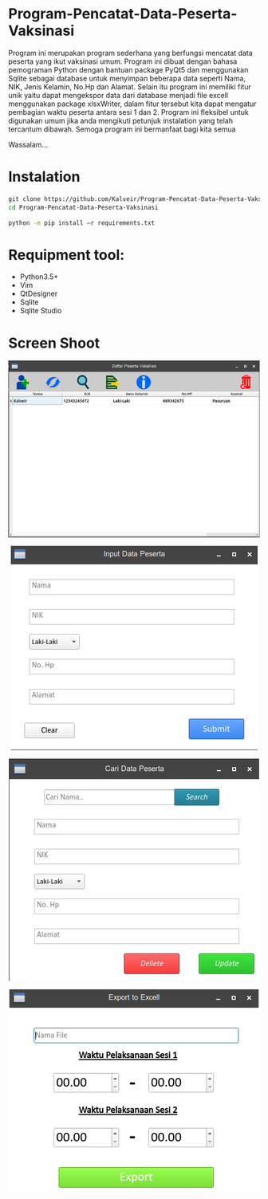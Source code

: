 # Program-Pencatat-Data-Peserta-Vaksinasi
Program ini merupakan program sederhana yang‭ ‬berfungsi mencatat data peserta yang ikut vaksinasi umum.‭ ‬Program ini dibuat dengan bahasa pemograman‭ ‬Python dengan bantuan package‭ ‬PyQt5‭ ‬dan menggunakan‭ ‬Sqlite‭ ‬sebagai database untuk menyimpan beberapa data seperti Nama,‭ ‬NIK,‭ ‬Jenis Kelamin,‭ ‬No.Hp dan Alamat.‭ ‬Selain itu program ini memiliki fitur unik yaitu dapat mengekspor data dari database menjadi file excell menggunakan package‭ ‬xlsxWriter,‭ ‬dalam fitur tersebut kita dapat mengatur pembagian waktu peserta antara sesi‭ ‬1‭ ‬dan‭ ‬2.‭ ‬Program ini fleksibel untuk digunakan umum jika anda mengikuti petunjuk‭ ‬instalation‭ ‬yang telah tercantum dibawah.‭ ‬Semoga program ini bermanfaat‭ ‬bagi kita semua

Wassalam...

# Instalation
```sh
git‭ ‬clone‭ ‬https://github.com/Kalveir/Program-Pencatat-Data-Peserta-Vaksinasi.git
cd Program-Pencatat-Data-Peserta-Vaksinasi
```
```sh
python -m pip install‭ ‬–r‭ ‬requirements.txt
```
# Requipment tool:
- Python3.5+
- Vim
- QtDesigner
- Sqlite
- Sqlite Studio

# Screen Shoot
<p align = "center">
  <img src= "https://github.com/Kalveir/Program-Pencatat-Data-Peserta-Vaksinasi/blob/master/screenshoot/Tabel.jpg">
</p>
<p align = "center">
  <img src= "https://github.com/Kalveir/Program-Pencatat-Data-Peserta-Vaksinasi/blob/master/screenshoot/input.jpg">
</p>
<p align = "center">
  <img src= "https://github.com/Kalveir/Program-Pencatat-Data-Peserta-Vaksinasi/blob/master/screenshoot/Cari.jpg">
</p>
<p align = "center">
  <img src= "https://github.com/Kalveir/Program-Pencatat-Data-Peserta-Vaksinasi/blob/master/screenshoot/Export.jpg">
</p>
